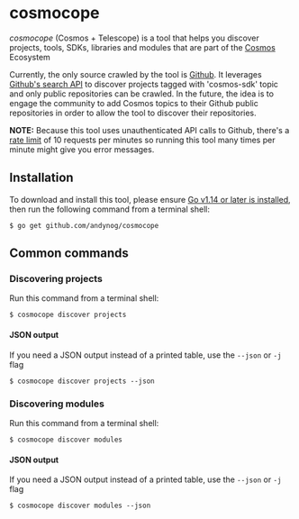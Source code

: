 # cosmocope

_cosmocope_ (Cosmos + Telescope) is a tool that helps you discover projects, tools, SDKs, libraries and modules that are part of the [Cosmos](https://cosmos.network) Ecosystem

Currently, the only source crawled by the tool is [Github](https://github.com). 
It leverages [Github's search API](https://developer.github.com/v3/search) to discover projects tagged with 'cosmos-sdk' topic 
and only public repositories can be crawled. In the future, the idea is to engage the 
community to add Cosmos topics to their Github public repositories in order to allow 
the tool to discover their repositories. 

**NOTE:** Because this tool uses unauthenticated API calls to Github, there's a [rate limit](https://developer.github.com/v3/search/#rate-limit) of 10 requests per minutes so running this tool many times per minute might give you error messages.

## Installation

To download and install this tool, please ensure
[Go v1.14 or later is installed](https://golang.org/dl/), then run the following command from a terminal shell:

```shell
$ go get github.com/andynog/cosmocope
```

## Common commands

### Discovering projects

Run this command from a terminal shell:

```shell
$ cosmocope discover projects
```

#### JSON output

If you need a JSON output instead of a printed table, use the `--json` or `-j` flag

```shell
$ cosmocope discover projects --json
```

### Discovering modules

Run this command from a terminal shell:

```shell
$ cosmocope discover modules
```

#### JSON output

If you need a JSON output instead of a printed table, use the `--json` or `-j` flag

```shell
$ cosmocope discover modules --json
```